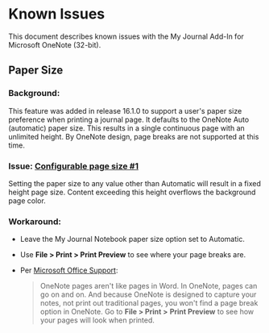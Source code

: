 # Known Issues

This document describes known issues with the My Journal Add-In for Microsoft OneNote (32-bit).

## Paper Size

### Background:
This feature was added in release 16.1.0 to support a user's paper size preference
when printing a journal page. It defaults to the OneNote Auto (automatic) paper size.
This results in a single continuous page with an unlimited height. By OneNote design,
page breaks are not supported at this time.

### Issue: [Configurable page size #1](https://github.com/atrenton/MyJournal.Notebook/issues/1)
Setting the paper size to any value other than Automatic will result in a fixed
height page size. Content exceeding this height overflows the background page
color.

### Workaround:
- Leave the My Journal Notebook paper size option set to Automatic.
- Use **File \> Print \> Print Preview** to see where your page breaks are.
- Per [Microsoft Office Support](https://support.office.com/en-us/article/change-the-line-spacing-in-onenote-7de3c45a-5b5d-477b-b405-74877d8e18d1):

	> OneNote pages aren't like pages in Word. In OneNote, pages can go on and on.
	> And because OneNote is designed to capture your notes, not print out traditional
	> pages, you won't find a page break option in OneNote. Go to **File \> Print \>**
	> **Print Preview** to see how your pages will look when printed.
